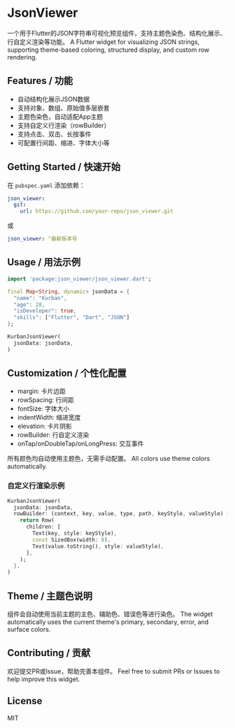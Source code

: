 <!--
This README describes the package. If you publish this package to pub.dev,
this README's contents appear on the landing page for your package.

For information about how to write a good package README, see the guide for
[writing package pages](https://dart.dev/tools/pub/writing-package-pages).

For general information about developing packages, see the Dart guide for
[creating packages](https://dart.dev/guides/libraries/create-packages)
and the Flutter guide for
[developing packages and plugins](https://flutter.dev/to/develop-packages).
-->

# JsonViewer

一个用于Flutter的JSON字符串可视化预览组件，支持主题色染色、结构化展示、行自定义渲染等功能。
A Flutter widget for visualizing JSON strings, supporting theme-based coloring, structured display, and custom row rendering.

## Features / 功能
- 自动结构化展示JSON数据
- 支持对象、数组、原始值多层嵌套
- 主题色染色，自动适配App主题
- 支持自定义行渲染（rowBuilder）
- 支持点击、双击、长按事件
- 可配置行间距、缩进、字体大小等

## Getting Started / 快速开始
在 `pubspec.yaml` 添加依赖：
```yaml
json_viewer:
  git:
    url: https://github.com/your-repo/json_viewer.git
```
或
```yaml
json_viewer: ^最新版本号
```

## Usage / 用法示例
```dart
import 'package:json_viewer/json_viewer.dart';

final Map<String, dynamic> jsonData = {
  "name": "Kurban",
  "age": 28,
  "isDeveloper": true,
  "skills": ["Flutter", "Dart", "JSON"]
};

KurbanJsonViewer(
  jsonData: jsonData,
)
```

## Customization / 个性化配置
- margin: 卡片边距
- rowSpacing: 行间距
- fontSize: 字体大小
- indentWidth: 缩进宽度
- elevation: 卡片阴影
- rowBuilder: 行自定义渲染
- onTap/onDoubleTap/onLongPress: 交互事件

所有颜色均自动使用主题色，无需手动配置。
All colors use theme colors automatically.

### 自定义行渲染示例
```dart
KurbanJsonViewer(
  jsonData: jsonData,
  rowBuilder: (context, key, value, type, path, keyStyle, valueStyle) {
    return Row(
      children: [
        Text(key, style: keyStyle),
        const SizedBox(width: 8),
        Text(value.toString(), style: valueStyle),
      ],
    );
  },
)
```

## Theme / 主题色说明
组件会自动使用当前主题的主色、辅助色、错误色等进行染色。
The widget automatically uses the current theme's primary, secondary, error, and surface colors.

## Contributing / 贡献
欢迎提交PR或Issue，帮助完善本组件。
Feel free to submit PRs or Issues to help improve this widget.

## License
MIT
